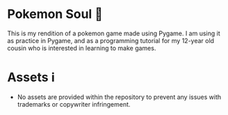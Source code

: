 # Pokemon Soul :ghost:
This is my rendition of a pokemon game made using Pygame. I am using it as practice in Pygame, and as a programming tutorial for my 12-year old cousin who is interested in learning to make games.

# Assets :information_source:
- No assets are provided within the repository to prevent any issues with trademarks or copywriter infringement.

